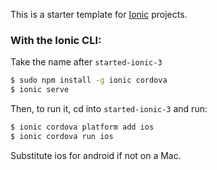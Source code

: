 This is a starter template for [Ionic](http://ionicframework.com/docs/) projects.

### With the Ionic CLI:

Take the name after `started-ionic-3`

```bash
$ sudo npm install -g ionic cordova
$ ionic serve
```

Then, to run it, cd into `started-ionic-3` and run:

```bash
$ ionic cordova platform add ios
$ ionic cordova run ios
```

Substitute ios for android if not on a Mac.

